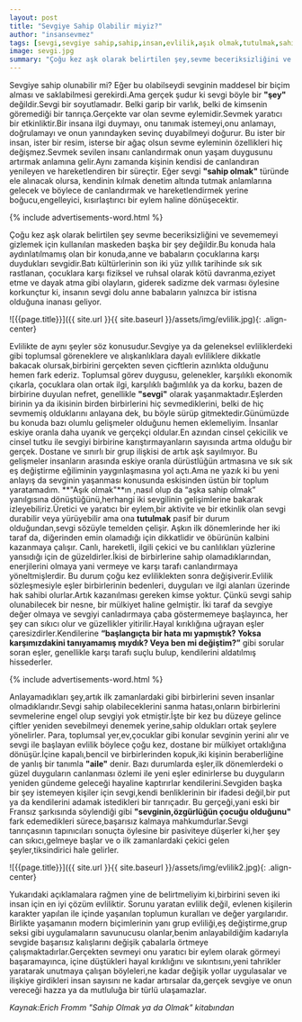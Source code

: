 ```yaml
---
layout: post
title: "Sevgiye Sahip Olabilir miyiz?"
author: "insansevmez"
tags: [sevgi,sevgiye sahip,sahip,insan,evlilik,aşık olmak,tutulmak,sahip olmak,aile,insansevmez]
image: sevgi.jpg
summary: "Çoğu kez aşk olarak belirtilen şey,sevme beceriksizliğini ve sevememeyi gizlemek için kullanılan maskeden başka bir şey değildir.Bu konuda hala aydınlatılmamış olan bir konuda,anne ve babaların çocuklarına karşı duydukları sevgidir.Batı kültürlerinin son iki yüz yıllık tarihinde sık sık rastlanan,çocuklara karşı fiziksel ve ruhsal olarak kötü davranma,eziyet etme ve dayak atma gibi olayların ,giderek sadizme dek varması öylesine korkunçtur ki,insanın sevgi dolu anne babaların yalnızca bir istisna olduğuna inanası geliyor."
---
```


Sevgiye sahip olunabilir mi? Eğer bu olabilseydi sevginin maddesel bir biçim alması ve saklabilmesi gerekirdi.Ama gerçek şudur ki sevgi böyle bir **"şey"** değildir.Sevgi bir soyutlamadır.
Belki garip bir varlık, belki de kimsenin göremediği bir tanrıça.Gerçekte var olan sevme eylemidir.Sevmek yaratıcı bir etkinliktir.Bir insana ilgi duymayı, onu tanımak istemeyi,onu anlamayı, doğrulamayı ve onun yanındayken sevinç duyabilmeyi doğurur.
Bu ister bir insan, ister bir resim, isterse bir ağaç olsun sevme eyleminin özellikleri hiç değişmez.Sevmek sevilen insanı canlandırmak onun yaşam duygusunu artırmak anlamına gelir.Aynı zamanda kişinin kendisi de canlandıran yenileyen ve hareketlendiren bir süreçtir.
Eğer sevgi **"sahip olmak"** türünde ele alınacak olursa, kendinin kılmak denetim altında tutmak anlamlarına gelecek ve böylece de canlandırmak ve hareketlendirmek yerine boğucu,engelleyici, kısırlaştırıcı bir eylem haline dönüşecektir.

{% include advertisements-word.html %}

Çoğu kez aşk olarak belirtilen şey sevme beceriksizliğini ve sevememeyi gizlemek için kullanılan maskeden başka bir şey değildir.Bu konuda hala aydınlatılmamış olan bir konuda,anne ve babaların çocuklarına karşı duydukları sevgidir.Batı kültürlerinin son iki yüz yıllık tarihinde sık sık rastlanan, çocuklara karşı fiziksel ve ruhsal olarak kötü davranma,eziyet etme ve dayak atma gibi olayların, giderek sadizme dek varması öylesine korkunçtur ki, insanın sevgi dolu anne babaların yalnızca bir istisna olduğuna inanası geliyor.

![{{page.title}}]({{ site.url }}{{ site.baseurl }}/assets/img/evlilik.jpg){: .align-center}

Evlilikte de aynı şeyler söz konusudur.Sevgiye  ya da geleneksel evliliklerdeki gibi toplumsal göreneklere ve alışkanlıklara dayalı evliliklere dikkatle bakacak olursak,birbirini gerçekten seven çicftlerin azınlıkta olduğunu hemen fark ederiz.
Toplumsal görev duygusu, gelenekler, karşılıklı ekonomik  çıkarla, çocuklara olan ortak ilgi, karşılıklı bağımlılık ya da korku, bazen de birbirine duyulan nefret, genellikle **"sevgi"** olarak yaşanmaktadır.Eşlerden birinin ya da ikisinin birden birbirlerini hiç sevmediklerini, belki de hiç sevmemiş olduklarını anlayana dek, bu böyle sürüp gitmektedir.Günümüzde bu konuda bazı olumlu gelişmeler olduğunu hemen eklemeliyim.
İnsanlar eskiye oranla daha uyanık ve gerçekçi oldular.En azından cinsel çekicilik ve cinsel tutku ile sevgiyi birbirine karıştırmayanların sayısında artma olduğu bir gerçek. Dostane ve sınırlı bir grup ilişkisi de artık aşk sayılmıyor. Bu gelişmeler insanların arasında eskiye oranla dürüstlüğün artmasına ve sık sık eş değiştirme eğiliminin yaygınlaşmasına yol açtı.Ama ne yazık ki bu yeni anlayış da sevginin yaşanması konusunda eskisinden üstün bir toplum yaratamadım.
**"Aşık olmak"**ın ,nasıl olup da “aşka sahip olmak” yanılgısına dönüştüğünü,herhangi iki sevgilinin gelişimlerine bakarak izleyebiliriz.Üretici ve yaratıcı bir eylem,bir aktivite ve bir etkinlik olan sevgi durabilir veya yürüyebilir ama ona **tutulmak** pasif bir durum olduğundan,sevgi sözüyle temelden çelişir.
Aşkın ilk dönemlerinde her iki taraf da, diğerinden emin olamadığı için dikkatlidir ve öbürünün kalbini kazanmaya çalışır. Canlı, hareketli, ilgili çekici ve bu canlılıkları yüzlerine yansıdığı için de güzeldirler.İkisi de birbirlerine sahip olamadıklarından, enerjilerini olmaya yani vermeye ve karşı tarafı canlandırmaya yöneltmişlerdir.
Bu durum çoğu kez evliliklekten sonra değişiverir.Evlilik sözleşmesiyle eşler birbirlerinin bedenleri, duyguları ve ilgi alanları üzerinde hak sahibi olurlar.Artık kazanılması gereken kimse yoktur. Çünkü sevgi sahip olunabilecek bir nesne, bir mülkiyet haline gelmiştir.
İki taraf da sevgiye değer olmaya ve sevgiyi canladırmaya çaba göstermemeye başlayınca, her şey can sıkıcı olur ve güzellikler yitirilir.Hayal kırıklığına uğrayan eşler çaresizdirler.Kendilerine **“başlangıçta bir hata mı yapmıştık? Yoksa karşımızdakini tanıyamamış mıydık? Veya ben mi değiştim?”** gibi sorular soran eşler, genellikle karşı tarafı suçlu bulup, kendilerini aldatılmış hissederler.

{% include advertisements-word.html %}

Anlayamadıkları şey,artık ilk zamanlardaki gibi birbirlerini seven insanlar olmadıklarıdır.Sevgi sahip olabileceklerini sanma hatası,onların birbirlerini sevmelerine engel olup sevgiyi yok etmiştir.İşte bir kez bu düzeye gelince çiftler yeniden sevebilmeyi denemek yerine,sahip oldukları ortak şeylere yönelirler. Para, toplumsal yer,ev,çocuklar gibi konular sevginin yerini alır ve sevgi ile başlayan evlilik böylece çoğu kez, dostane bir mülkiyet ortaklığına dönüşür.İçine kapalı,bencil ve birbirlerinden kopuk,iki kişinin beraberliğine de yanlış bir tanımla **"aile"** denir.
Bazı durumlarda eşler,ilk dönemlerdeki o güzel duyguların canlanması özlemi ile yeni eşler edinirlerse bu duyguların yeniden gündeme geleceği hayaline kaptırırlar kendilerini.Sevgiden başka bir şey istemeyen kişiler için sevgi,kendi benliklerinin bir ifadesi değil,bir put ya da kendilerini adamak istedikleri bir tanrıçadır.
Bu gerçeği,yani eski bir  Fransız şarkısında söylendiği gibi **"sevginin,özgürlüğün çocuğu olduğunu"** fark edemedikleri sürece,başarısız kalmaya mahkumdurlar.Sevgi tanrıçasının tapınıcıları sonuçta öylesine bir pasiviteye düşerler ki,her şey can sıkıcı,gelmeye başlar ve o ilk zamanlardaki çekici gelen şeyler,tiksindirici hale gelirler.

![{{page.title}}]({{ site.url }}{{ site.baseurl }}/assets/img/evlilik2.jpg){: .align-center}

Yukarıdaki açıklamalara rağmen yine de belirtmeliyim ki,birbirini seven iki insan için en iyi çözüm evliliktir. Sorunu yaratan evlilik değil, evlenen kişilerin karakter yapılan ile içinde yaşanılan toplumun kuralları ve değer yargılarıdır.
Birlikte yaşamanın modern biçimlerinin yanı grup evliliği,eş değiştirme,grup seksi gibi uygulamaların savunucusu olanlar,benim anlayabildiğim kadarıyla sevgide başarısız kalışlarını değişik çabalarla örtmeye çalışmaktadırlar.Gerçekten sevmeyi onu yaratıcı bir eylem olarak görmeyi başaramayınca, içine düştükleri hayal kırıklığını ve sıkıntısını,yeni tahrikler yaratarak unutmaya çalışan böyleleri,ne kadar değişik yollar uygulasalar ve ilişkiye girdikleri insan sayısını ne kadar artırsalar da,gerçek sevgiye ve onun vereceği hazza ya da mutluluğa bir türlü ulaşamazlar.

*Kaynak:Erich Fromm "Sahip Olmak ya da Olmak" kitabından*